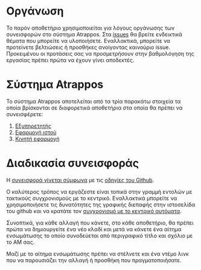 # Οργάνωση
Το παρόν αποθετήριο χρησιμοποιείται για λόγους οργάνωσης των συνεισφορών στο σύστημα Atrappos. Στα [issues](https://github.com/ioniodi/atrappos-project-management/issues) θα βρείτε ενδεικτικά θέματα που μπορείτε να υλοποιήσετε. Εναλλακτικά, μπορείτε να προτείνετε βελτιώσεις ή προσθήκες ανοίγοντας καινούριo issue. Προκειμένου οι προτάσεις σας να προσμετρήσουν στην βαθμολόγηση της εργασίας πρέπει πρώτα να έχουν γίνει αποδεκτές.

# Σύστημα Atrappos
Το σύστημα Atrappos αποτελείται από τα τρία παρακάτω στοιχεία τα οποία βρίσκονται σε διαφορετικά αποθετήρια στα οποία θα πρέπει να συνεισφέρετε:
1. [Εξυπηρετητής](https://github.com/ioniodi/atrappos-server)
2. [Εφαρμογή ιστού](https://github.com/ioniodi/atrappos-web)
3. [Κινητή εφαρμογή](https://github.com/ioniodi/atrappos-mob)

# Διαδικασία συνεισφοράς
Η [συνεισφορά γίνεται σύμφωνα](https://guides.github.com/introduction/flow/) με τις [οδηγίες του Github](https://git-scm.com/book/en/v2/GitHub-Contributing-to-a-Project). 

Ο καλύτερος τρόπος να εργάζεστε είναι τοπικά στην γραμμή εντολών με τακτικούς συγχρονισμούς με το κεντρικό. Εναλλακτικά μπορείτε να χρησιμοποιήσετε τις δυνατότητες της γραφικής διεπαφής στην ιστοσελίδα του github και να κρατάτε τον [συγχρονισμό με το κεντρικό αυτόματα](https://probot.github.io/apps/pull/).

Συνοπτικά, για κάθε αλλαγή που κάνετε, στο κάθε αποθετήριο, θα πρέπει πρώτα να δημιουργείτε ένα νέο κλαδί και μετά να κάνετε ένα αίτημα ενσωμάτωσης το οποίο συνοδεύεται από περιγραφικό τίτλο και σχόλιο με το ΑΜ σας. 

Μαζί με το αίτημα ενσωμάτωσης πρέπει να στέλνετε και ένα ντέμο λινκ που να παρουσιάζει την αλλαγή ή προσθήκη που πραγματοποιήσατε.
